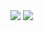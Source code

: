 <img src="https://capsule-render.vercel.app/api?type=wave&color=auto&height=300&section=header&text=Insurance%20predict&fontSize=90" />

<img src="https://img.shields.io/badge/GitHub-#181717?style=flat&logo=GitHub&logoColor=white"/>
